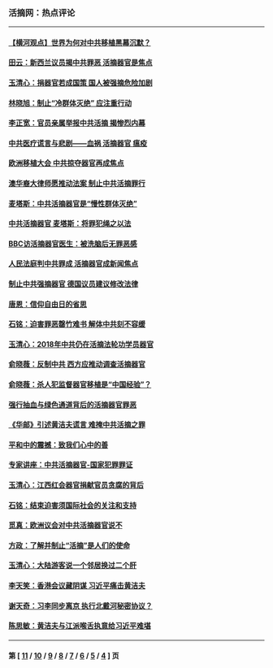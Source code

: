 ### 活摘网：热点评论
---
#### [【横河观点】世界为何对中共移植黑幕沉默？](../../pages/nf5879/n13244249.md?01170430) 
#### [田云：新西兰议员揭中共罪恶 活摘器官是焦点](../../pages/nf5879/n13070629.md?01170430) 
#### [玉清心：捐器官若成国策 国人被强摘危险加剧](../../pages/nf5879/n12802713.md?01170430) 
#### [林晓旭：制止“冷群体灭绝” 应注重行动](../../pages/nf5879/n12779736.md?01170430) 
#### [李正宽：官员亲属举报中共活摘 揭惨烈内幕](../../pages/nf5879/n12684490.md?01170430) 
#### [中共医疗谎言与悲剧——血祸 活摘器官 瘟疫](../../pages/nf5879/n12372103.md?01170430) 
#### [欧洲移植大会 中共掠夺器官再成焦点](../../pages/nf5879/n11538883.md?01170430) 
#### [澳华裔大律师愿推动法案 制止中共活摘罪行](../../pages/nf5879/n11377039.md?01170430) 
#### [麦塔斯：中共活摘器官是“慢性群体灭绝”](../../pages/nf5879/n11350529.md?01170430) 
#### [中共活摘器官 麦塔斯：将罪犯绳之以法](../../pages/nf5879/n11347973.md?01170430) 
#### [BBC访活摘器官医生：被洗脑后无罪恶感](../../pages/nf5879/n11335935.md?01170430) 
#### [人民法庭判中共罪成 活摘器官成新闻焦点](../../pages/nf5879/n11331578.md?01170430) 
#### [制止中共强摘器官 德国议员建议修改法律](../../pages/nf5879/n11249451.md?01170430) 
#### [唐恩：信仰自由日的省思](../../pages/nf5879/n11003525.md?01170430) 
#### [石铭：迫害罪恶罄竹难书  解体中共刻不容缓](../../pages/nf5879/n10942855.md?01170430) 
#### [玉清心：2018年中共仍在活摘法轮功学员器官](../../pages/nf5879/n10914646.md?01170430) 
#### [俞晓薇：反制中共 西方应推动调查活摘器官](../../pages/nf5879/n10794671.md?01170430) 
#### [俞晓薇：杀人犯监督器官移植是“中国经验”？](../../pages/nf5879/n10466427.md?01170430) 
#### [强行抽血与绿色通道背后的活摘器官罪恶](../../pages/nf5879/n10004708.md?01170430) 
#### [《华邮》引述黄洁夫谎言 难掩中共活摘之罪](../../pages/nf5879/n9642309.md?01170430) 
#### [平和中的震撼：致我们心中的善](../../pages/nf5879/n9021123.md?01170430) 
#### [专家讲座：中共活摘器官-国家犯罪罪证](../../pages/nf5879/n8828153.md?01170430) 
#### [玉清心：江西红会器官捐献官员贪腐的背后](../../pages/nf5879/n8522122.md?01170430) 
#### [石铭：结束迫害须国际社会的关注和支持](../../pages/nf5879/n8443497.md?01170430) 
#### [觅真：欧洲议会对中共活摘器官说不](../../pages/nf5879/n8337486.md?01170430) 
#### [方政：了解并制止“活摘”是人们的使命](../../pages/nf5879/n8329214.md?01170430) 
#### [玉清心：大陆游客说一个邻居换过二个肝](../../pages/nf5879/n8291404.md?01170430) 
#### [李天笑：香港会议藏阴谋 习近平痛击黄洁夫](../../pages/nf5879/n8241459.md?01170430) 
#### [谢天奇：习李同步离京 执行北戴河秘密协议？](../../pages/nf5879/n8230418.md?01170430) 
#### [陈思敏：黄洁夫与江派喉舌执意给习近平难堪](../../pages/nf5879/n8222166.md?01170430) 

---
#### 第 [ [11](./11.md?01170430) / [10](./10.md?01170430) / [9](./9.md?01170430) / [8](./8.md?01170430) / [7](./7.md?01170430) / [6](./6.md?01170430) / [5](./5.md?01170430) / [4](./4.md?01170430) ] 页
